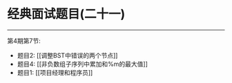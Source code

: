 # 经典面试题目(二十一)

---

第4期第7节:

- 题目2: [[调整BST中错误的两个节点]]
- 题目4: [[非负数组子序列中累加和%m的最大值]]
- 题目1: [[项目经理和程序员]]